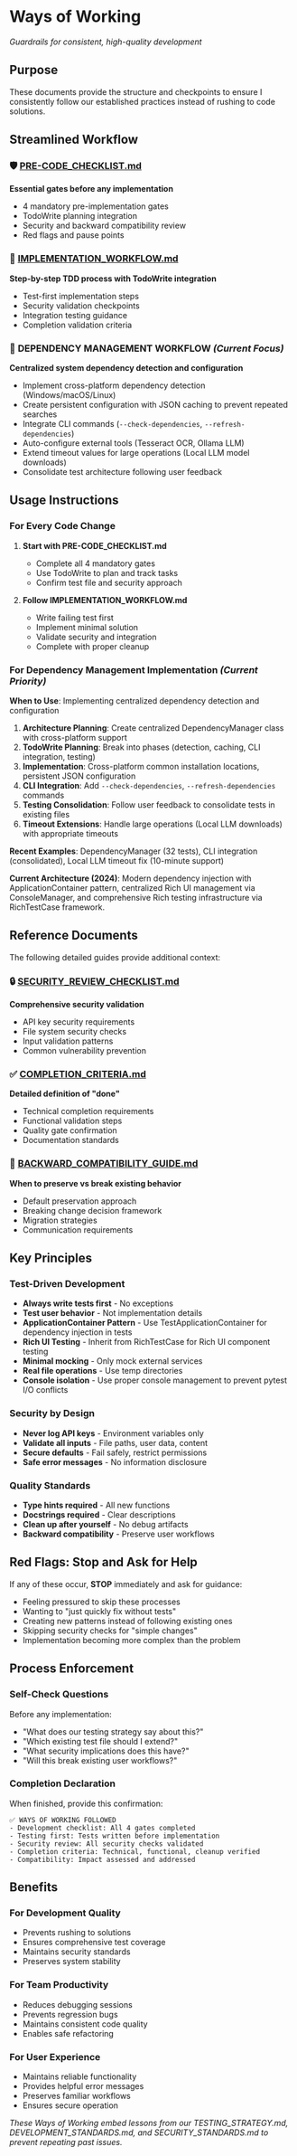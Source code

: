 # Ways of Working
*Guardrails for consistent, high-quality development*

## Purpose

These documents provide the structure and checkpoints to ensure I consistently follow our established practices instead of rushing to code solutions.

## Streamlined Workflow

### 🛡️ [PRE-CODE_CHECKLIST.md](./PRE-CODE_CHECKLIST.md)
**Essential gates before any implementation**
- 4 mandatory pre-implementation gates
- TodoWrite planning integration
- Security and backward compatibility review
- Red flags and pause points

### 🧪 [IMPLEMENTATION_WORKFLOW.md](./IMPLEMENTATION_WORKFLOW.md)  
**Step-by-step TDD process with TodoWrite integration**
- Test-first implementation steps
- Security validation checkpoints
- Integration testing guidance
- Completion validation criteria

### 🔧 **DEPENDENCY MANAGEMENT WORKFLOW** *(Current Focus)*
**Centralized system dependency detection and configuration**
- Implement cross-platform dependency detection (Windows/macOS/Linux)
- Create persistent configuration with JSON caching to prevent repeated searches
- Integrate CLI commands (`--check-dependencies`, `--refresh-dependencies`)
- Auto-configure external tools (Tesseract OCR, Ollama LLM)
- Extend timeout values for large operations (Local LLM model downloads)
- Consolidate test architecture following user feedback

## Usage Instructions

### For Every Code Change

1. **Start with PRE-CODE_CHECKLIST.md**
   - Complete all 4 mandatory gates
   - Use TodoWrite to plan and track tasks
   - Confirm test file and security approach

2. **Follow IMPLEMENTATION_WORKFLOW.md** 
   - Write failing test first
   - Implement minimal solution
   - Validate security and integration
   - Complete with proper cleanup

### For Dependency Management Implementation *(Current Priority)*

**When to Use**: Implementing centralized dependency detection and configuration

1. **Architecture Planning**: Create centralized DependencyManager class with cross-platform support
2. **TodoWrite Planning**: Break into phases (detection, caching, CLI integration, testing)
3. **Implementation**: Cross-platform common installation locations, persistent JSON configuration
4. **CLI Integration**: Add `--check-dependencies`, `--refresh-dependencies` commands
5. **Testing Consolidation**: Follow user feedback to consolidate tests in existing files
6. **Timeout Extensions**: Handle large operations (Local LLM downloads) with appropriate timeouts

**Recent Examples**: DependencyManager (32 tests), CLI integration (consolidated), Local LLM timeout fix (10-minute support)

**Current Architecture (2024)**: Modern dependency injection with ApplicationContainer pattern, centralized Rich UI management via ConsoleManager, and comprehensive Rich testing infrastructure via RichTestCase framework.

## Reference Documents

The following detailed guides provide additional context:

### 🔒 [SECURITY_REVIEW_CHECKLIST.md](./SECURITY_REVIEW_CHECKLIST.md)
**Comprehensive security validation**
- API key security requirements
- File system security checks  
- Input validation patterns
- Common vulnerability prevention

### ✅ [COMPLETION_CRITERIA.md](./COMPLETION_CRITERIA.md)
**Detailed definition of "done"**
- Technical completion requirements
- Functional validation steps
- Quality gate confirmation
- Documentation standards

### 🔄 [BACKWARD_COMPATIBILITY_GUIDE.md](./BACKWARD_COMPATIBILITY_GUIDE.md)
**When to preserve vs break existing behavior**
- Default preservation approach
- Breaking change decision framework
- Migration strategies
- Communication requirements

## Key Principles

### Test-Driven Development
- **Always write tests first** - No exceptions
- **Test user behavior** - Not implementation details  
- **ApplicationContainer Pattern** - Use TestApplicationContainer for dependency injection in tests
- **Rich UI Testing** - Inherit from RichTestCase for Rich UI component testing
- **Minimal mocking** - Only mock external services
- **Real file operations** - Use temp directories
- **Console isolation** - Use proper console management to prevent pytest I/O conflicts

### Security by Design
- **Never log API keys** - Environment variables only
- **Validate all inputs** - File paths, user data, content
- **Secure defaults** - Fail safely, restrict permissions
- **Safe error messages** - No information disclosure

### Quality Standards
- **Type hints required** - All new functions
- **Docstrings required** - Clear descriptions
- **Clean up after yourself** - No debug artifacts
- **Backward compatibility** - Preserve user workflows

## Red Flags: Stop and Ask for Help

If any of these occur, **STOP** immediately and ask for guidance:

- Feeling pressured to skip these processes
- Wanting to "just quickly fix without tests"
- Creating new patterns instead of following existing ones
- Skipping security checks for "simple changes"
- Implementation becoming more complex than the problem

## Process Enforcement

### Self-Check Questions
Before any implementation:
- "What does our testing strategy say about this?"
- "Which existing test file should I extend?"
- "What security implications does this have?"
- "Will this break existing user workflows?"

### Completion Declaration
When finished, provide this confirmation:
```
✅ WAYS OF WORKING FOLLOWED
- Development checklist: All 4 gates completed
- Testing first: Tests written before implementation  
- Security review: All security checks validated
- Completion criteria: Technical, functional, cleanup verified
- Compatibility: Impact assessed and addressed
```

## Benefits

### For Development Quality
- Prevents rushing to solutions
- Ensures comprehensive test coverage
- Maintains security standards
- Preserves system stability

### For Team Productivity  
- Reduces debugging sessions
- Prevents regression bugs
- Maintains consistent code quality
- Enables safe refactoring

### For User Experience
- Maintains reliable functionality
- Provides helpful error messages
- Preserves familiar workflows
- Ensures secure operation

*These Ways of Working embed lessons from our TESTING_STRATEGY.md, DEVELOPMENT_STANDARDS.md, and SECURITY_STANDARDS.md to prevent repeating past issues.*